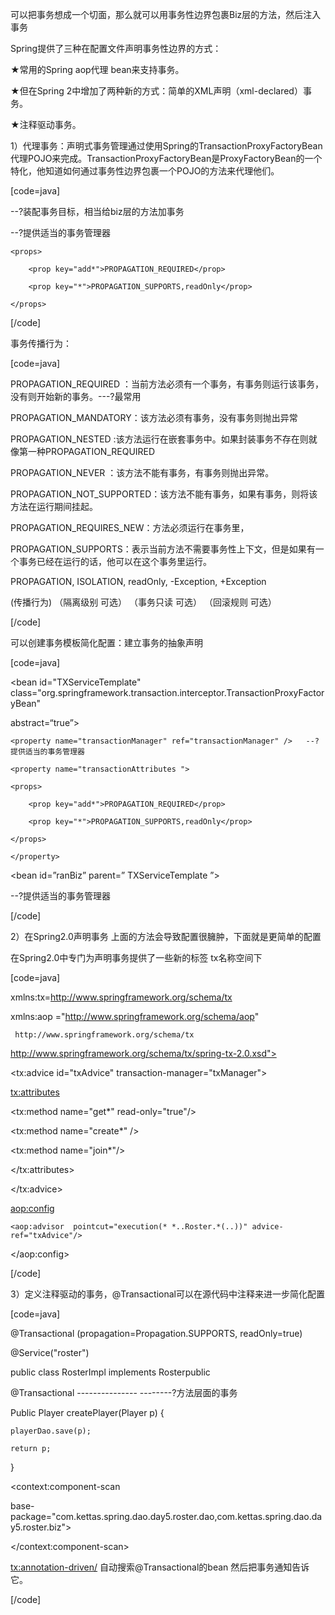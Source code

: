 可以把事务想成一个切面，那么就可以用事务性边界包裹Biz层的方法，然后注入事务
Spring提供了三种在配置文件声明事务性边界的方式：
★常用的Spring aop代理 bean来支持事务。
★但在Spring 2中增加了两种新的方式：简单的XML声明（xml-declared）事务。
★注释驱动事务。
1）代理事务：声明式事务管理通过使用Spring的TransactionProxyFactoryBean代理POJO来完成。TransactionProxyFactoryBean是ProxyFactoryBean的一个特化，他知道如何通过事务性边界包裹一个POJO的方法来代理他们。
[code=java]
<bean id="rantService" class="org.springframework.transaction.interceptor.TransactionProxyFactoryBean">
<property name="target" ref="rantServiceTarget" />      --?装配事务目标，相当给biz层的方法加事务
<property name="proxyInterfaces" value="com.roadrantz.service.RantService" />
<property name="transactionManager" ref="transactionManager" />   --?提供适当的事务管理器
<property name="transactionAttributes ">
	<props>
		<prop key="add*">PROPAGATION_REQUIRED</prop>
		<prop key="*">PROPAGATION_SUPPORTS,readOnly</prop>
	</props>
</property>
</bean>
[/code]
事务传播行为：
[code=java]
PROPAGATION_REQUIRED ：当前方法必须有一个事务，有事务则运行该事务，没有则开始新的事务。---?最常用
PROPAGATION_MANDATORY：该方法必须有事务，没有事务则抛出异常
PROPAGATION_NESTED :该方法运行在嵌套事务中。如果封装事务不存在则就像第一种PROPAGATION_REQUIRED
PROPAGATION_NEVER  ：该方法不能有事务，有事务则抛出异常。
PROPAGATION_NOT_SUPPORTED：该方法不能有事务，如果有事务，则将该方法在运行期间挂起。
PROPAGATION_REQUIRES_NEW：方法必须运行在事务里，
PROPAGATION_SUPPORTS：表示当前方法不需要事务性上下文，但是如果有一个事务已经在运行的话，他可以在这个事务里运行。
PROPAGATION,   ISOLATION,     readOnly,     -Exception, +Exception
(传播行为)    （隔离级别 可选）  （事务只读 可选）  （回滚规则  可选）
[/code]
可以创建事务模板简化配置：建立事务的抽象声明 
[code=java]
<bean id="TXServiceTemplate" class="org.springframework.transaction.interceptor.TransactionProxyFactoryBean"
 abstract=“true”> 
	<property name="transactionManager" ref="transactionManager" />   --?提供适当的事务管理器
	<property name="transactionAttributes ">
	<props>
		<prop key="add*">PROPAGATION_REQUIRED</prop>
		<prop key="*">PROPAGATION_SUPPORTS,readOnly</prop>
	</props>
	</property>
</bean>
<bean id=”ranBiz” parent=” TXServiceTemplate ”>
<property name="proxyInterfaces" value="com.roadrantz.service.RantService" />
<property name="transactionManager" ref="transactionManager" />   --?提供适当的事务管理器
</bean>
[/code]
2）在Spring2.0声明事务 <tx>上面的方法会导致配置很臃肿，下面就是更简单的配置
在Spring2.0中专门为声明事务提供了一些新的标签 tx名称空间下
[code=java]
xmlns:tx=http://www.springframework.org/schema/tx
xmlns:aop ="http://www.springframework.org/schema/aop"
     http://www.springframework.org/schema/tx
http://www.springframework.org/schema/tx/spring-tx-2.0.xsd">
<tx:advice  id="txAdvice" transaction-manager="txManager">
<tx:attributes>
<tx:method name="get*" read-only="true"/>
<tx:method name="create*" />
<tx:method name="join*"/>
</tx:attributes>
</tx:advice>
<aop:config>
	<aop:advisor  pointcut="execution(* *..Roster.*(..))" advice-ref="txAdvice"/>
</aop:config>
[/code]
3）定义注释驱动的事务，@Transactional可以在源代码中注释来进一步简化配置
[code=java]
@Transactional (propagation=Propagation.SUPPORTS, readOnly=true)
@Service("roster")
public class RosterImpl implements Rosterpublic
@Transactional                  ---------------	--------?方法层面的事务
Public  Player createPlayer(Player p) {
	playerDao.save(p);
	return p;
}
<context:component-scan 
base-package="com.kettas.spring.dao.day5.roster.dao,com.kettas.spring.dao.day5.roster.biz">
</context:component-scan>
<tx:annotation-driven/>  自动搜索@Transactional的bean 然后把事务通知告诉它。
[/code]